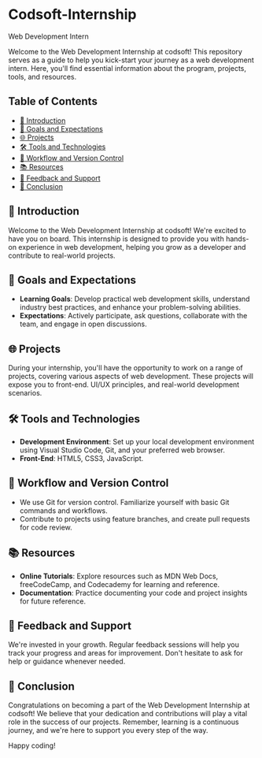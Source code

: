 # Codsoft-Internship
Web Development Intern
<p>
  Welcome to the Web Development Internship at codsoft! This repository serves as a guide to help you kick-start your journey as a web development intern. Here, you'll find essential information about the program, projects, tools, and resources.
</p>

## Table of Contents

- [👋 Introduction](#-introduction)
- [🎯 Goals and Expectations](#-goals-and-expectations)
- [🌐 Projects](#-projects)
- [🛠️ Tools and Technologies](#️-tools-and-technologies)
- [🔀 Workflow and Version Control](#-workflow-and-version-control)
- [📚 Resources](#-resources)
- [📣 Feedback and Support](#-feedback-and-support)
- [📅 Conclusion](#-conclusion)

## 👋 Introduction

Welcome to the Web Development Internship at codsoft! We're excited to have you on board. This internship is designed to provide you with hands-on experience in web development, helping you grow as a developer and contribute to real-world projects.

## 🎯 Goals and Expectations

- **Learning Goals**: Develop practical web development skills, understand industry best practices, and enhance your problem-solving abilities.
- **Expectations**: Actively participate, ask questions, collaborate with the team, and engage in open discussions.

## 🌐 Projects

During your internship, you'll have the opportunity to work on a range of projects, covering various aspects of web development. These projects will expose you to front-end. UI/UX principles, and real-world development scenarios.

## 🛠️ Tools and Technologies

- **Development Environment**: Set up your local development environment using Visual Studio Code, Git, and your preferred web browser.
- **Front-End**: HTML5, CSS3, JavaScript.

## 🔀 Workflow and Version Control

- We use Git for version control. Familiarize yourself with basic Git commands and workflows.
- Contribute to projects using feature branches, and create pull requests for code review.

## 📚 Resources

- **Online Tutorials**: Explore resources such as MDN Web Docs, freeCodeCamp, and Codecademy for learning and reference.
- **Documentation**: Practice documenting your code and project insights for future reference.

## 📣 Feedback and Support

We're invested in your growth. Regular feedback sessions will help you track your progress and areas for improvement. Don't hesitate to ask for help or guidance whenever needed.

## 📅 Conclusion

Congratulations on becoming a part of the Web Development Internship at codsoft! We believe that your dedication and contributions will play a vital role in the success of our projects. Remember, learning is a continuous journey, and we're here to support you every step of the way.

Happy coding!

